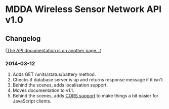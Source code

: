 # MDDA Wireless Sensor Network API v1.0 

## Changelog
([The API documentation is on another page…](/docs/))

### 2014-03-12
1. Adds GET /units/status/battery method.
2. Checks if database server is up and returns response message if it isn't.
3. Behind the scenes, adds localisation support.
4. Moves documentation to v1.1.
5. Behind the scenes, adds [CORS support](http://enable-cors.org/index.html) to make things a bit easier for JavaScript clients.